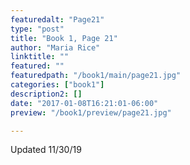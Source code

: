 ```yaml
---
featuredalt: "Page21"
type: "post"
title: "Book 1, Page 21"
author: "Maria Rice"
linktitle: ""
featured: ""
featuredpath: "/book1/main/page21.jpg"
categories: ["book1"]
description2: []
date: "2017-01-08T16:21:01-06:00"
preview: "/book1/preview/page21.jpg"

---
```


Updated 11/30/19
